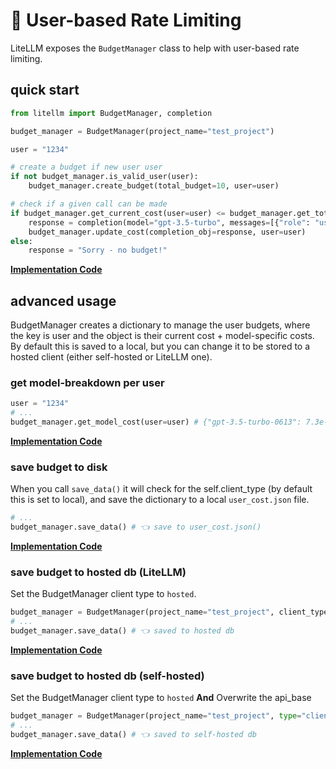 # 💸 User-based Rate Limiting

LiteLLM exposes the `BudgetManager` class to help with user-based rate limiting. 

## quick start

```python
from litellm import BudgetManager, completion 

budget_manager = BudgetManager(project_name="test_project")

user = "1234"

# create a budget if new user user
if not budget_manager.is_valid_user(user):
    budget_manager.create_budget(total_budget=10, user=user)

# check if a given call can be made
if budget_manager.get_current_cost(user=user) <= budget_manager.get_total_budget(user):
    response = completion(model="gpt-3.5-turbo", messages=[{"role": "user", "content": "Hey, how's it going?"}])
    budget_manager.update_cost(completion_obj=response, user=user)
else:
    response = "Sorry - no budget!"
```

[**Implementation Code**](https://github.com/BerriAI/litellm/blob/main/litellm/budget_manager.py)

## advanced usage

BudgetManager creates a dictionary to manage the user budgets, where the key is user and the object is their current cost + model-specific costs. By default this is saved to a local, but you can change it to be stored to a hosted client (either self-hosted or LiteLLM one).

### get model-breakdown per user 

```python
user = "1234"
# ...
budget_manager.get_model_cost(user=user) # {"gpt-3.5-turbo-0613": 7.3e-05}
```

[**Implementation Code**](https://github.com/BerriAI/litellm/blob/817798c692207569a17c26186d10541aa83f04e7/litellm/budget_manager.py#L71)

### save budget to disk

When you call `save_data()` it will check for the self.client_type (by default this is set to local), and save the dictionary to a local `user_cost.json` file. 

```python
# ...
budget_manager.save_data() # 👈 save to user_cost.json()
```

[**Implementation Code**](https://github.com/BerriAI/litellm/blob/817798c692207569a17c26186d10541aa83f04e7/litellm/budget_manager.py#L83)

### save budget to hosted db (LiteLLM)

Set the BudgetManager client type to `hosted`.
```python
budget_manager = BudgetManager(project_name="test_project", client_type="hosted")
# ...
budget_manager.save_data() # 👈 saved to hosted db 
```

[**Implementation Code**](https://github.com/BerriAI/litellm/blob/817798c692207569a17c26186d10541aa83f04e7/litellm/budget_manager.py#L11)

### save budget to hosted db (self-hosted)

Set the BudgetManager client type to `hosted` **And** Overwrite the api_base
```python
budget_manager = BudgetManager(project_name="test_project", type="client", api_base="your_custom_api")
# ...
budget_manager.save_data() # 👈 saved to self-hosted db 
```

[**Implementation Code**](https://github.com/BerriAI/litellm/blob/817798c692207569a17c26186d10541aa83f04e7/litellm/budget_manager.py#L11)